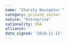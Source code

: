 ```yaml
---
name: "Charity Navigator "
category: private_sector
nature: "Entreprise"
nationality: USA
alliance: 
date_signed: '2018-11-12'
---
```

    
